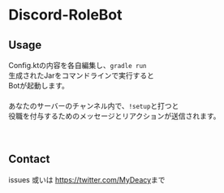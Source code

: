 # Discord-RoleBot

## Usage
Config.ktの内容を各自編集し、``gradle run``  
生成されたJarをコマンドラインで実行すると  
Botが起動します。  
　  
あなたのサーバーのチャンネル内で、``!setup``と打つと  
役職を付与するためのメッセージとリアクションが送信されます。  
  
　  
## Contact
issues 或いは <https://twitter.com/MyDeacy>まで
